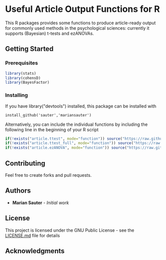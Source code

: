 # Useful Article Output Functions for R

This R packages provides some functions to produce article-ready output for commonly used methods in the psychological sciences: currently it supports (Bayesian) t-tests and ezANOVAs.

## Getting Started

### Prerequisites
```R
library(stats)
library(cohensD)
library(BayesFactor)
```

### Installing
If you have library("devtools") installed, this package can be installed with
```
install_github('sauter','mariansauter')
```
Alternatively, you can include the individual functions by including the following line in the beginning of your R script
```R
if(!exists("article.ttest", mode="function")) source("https://raw.githubusercontent.com/mariansauter/sauter/master/R/article_ttest.R")
if(!exists("article.ttest_full", mode="function")) source("https://raw.githubusercontent.com/mariansauter/sauter/master/R/article_ttest.R")
if(!exists("article.ezANOVA", mode="function")) source("https://raw.githubusercontent.com/mariansauter/sauter/master/R/article_ezANOVA.R")
```

## Contributing

Feel free to create forks and pull requests.

## Authors

* **Marian Sauter** - *Initial work*

## License

This project is licensed under the GNU Public License - see the [LICENSE.md](LICENSE.md) file for details

## Acknowledgments
